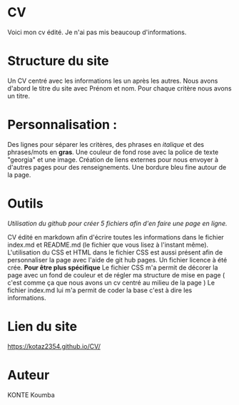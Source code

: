 # CV
Voici mon cv édité. Je n'ai pas mis beaucoup d'informations.

# Structure du site
Un CV centré avec les informations les un après les autres. Nous avons d'abord le titre du site avec Prénom et nom. Pour chaque critère nous avons un titre.


# Personnalisation :
Des lignes pour séparer les critères, des phrases en *italique* et des phrases/mots en **gras**. Une couleur de fond rose avec la police de texte "georgia" et une image. Création de liens externes pour nous envoyer à d'autres pages pour des renseignements. Une bordure bleu fine autour de la page.

# Outils
*Utilisation du github pour créer 5 fichiers afin d'en faire une page en ligne.*

CV édité en markdown afin d'écrire toutes les informations dans le fichier index.md et README.md (le fichier que vous lisez à l'instant même). L'utilisation du CSS et HTML dans le fichier CSS  est aussi présent afin de personnaliser la page avec l'aide de git hub pages.
Un fichier licence à été crée.
**Pour être plus spécifique**
Le fichier CSS m'a permit de décorer la page avec un fond de couleur et de régler ma structure de mise en page ( c'est comme ça que nous avons un cv centré au milieu de la page )
Le fichier index.md lui m'a permit de coder la base c'est à dire les informations.

# Lien du site 
https://kotaz2354.github.io/CV/

# Auteur
KONTE Koumba
